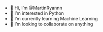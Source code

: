 - 👋 Hi, I’m @MartinRyannn
- 👀 I’m interested in Python
- 🌱 I’m currently learning Machine Learning
- 💞️ I’m looking to collaborate on anything

